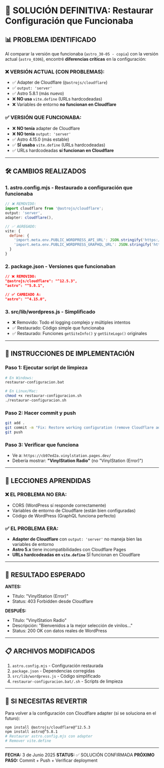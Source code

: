# 🎯 SOLUCIÓN DEFINITIVA: Restaurar Configuración que Funcionaba

## 📊 PROBLEMA IDENTIFICADO

Al comparar la versión que funcionaba (`astro_30-05 - copia`) con la versión actual (`astro_0306`), encontré **diferencias críticas** en la configuración:

### ❌ VERSIÓN ACTUAL (CON PROBLEMAS):
- ✅ Adapter de Cloudflare (`@astrojs/cloudflare`)
- ✅ `output: 'server'`
- ✅ Astro 5.8.1 (más nuevo)
- ❌ **NO usa** `vite.define` (URLs hardcodeadas)
- ❌ Variables de entorno **no funcionan en Cloudflare**

### ✅ VERSIÓN QUE FUNCIONABA:
- ❌ **NO tenía** adapter de Cloudflare
- ❌ **NO tenía** `output: 'server'`  
- ✅ Astro 4.15.0 (más estable)
- ✅ **SÍ usaba** `vite.define` (URLs hardcodeadas)
- ✅ URLs hardcodeadas **sí funcionan en Cloudflare**

---

## 🛠️ CAMBIOS REALIZADOS

### 1. **astro.config.mjs** - Restaurado a configuración que funcionaba
```javascript
// ❌ REMOVIDO:
import cloudflare from '@astrojs/cloudflare';
output: 'server',
adapter: cloudflare(),

// ✅ AGREGADO:
vite: {
  define: {
    'import.meta.env.PUBLIC_WORDPRESS_API_URL': JSON.stringify('https://cms.vinylstation.es/wp-json'),
    'import.meta.env.PUBLIC_WORDPRESS_GRAPHQL_URL': JSON.stringify('https://cms.vinylstation.es/graphql'),
  }
}
```

### 2. **package.json** - Versiones que funcionaban
```json
// ❌ REMOVIDO:
"@astrojs/cloudflare": "^12.5.3",
"astro": "^5.8.1",

// ✅ CAMBIADO A:
"astro": "^4.15.0",
```

### 3. **src/lib/wordpress.js** - Simplificado
- ❌ Removido: Todo el logging complejo y múltiples intentos
- ✅ Restaurado: Código simple que funcionaba
- ✅ Restaurado: Funciones `getSiteInfo()` y `getSiteLogo()` originales

---

## 🚀 INSTRUCCIONES DE IMPLEMENTACIÓN

### Paso 1: Ejecutar script de limpieza
```bash
# En Windows:
restaurar-configuracion.bat

# En Linux/Mac:
chmod +x restaurar-configuracion.sh
./restaurar-configuracion.sh
```

### Paso 2: Hacer commit y push
```bash
git add .
git commit -m "Fix: Restore working configuration (remove Cloudflare adapter, restore vite.define)"
git push
```

### Paso 3: Verificar que funciona
- Ve a: `https://cb97ed2a.vinylstation.pages.dev/`
- Debería mostrar: **"VinylStation Radio"** (no "VinylStation (Error)")

---

## 🧠 LECCIONES APRENDIDAS

### ❌ **EL PROBLEMA NO ERA:**
- CORS (WordPress sí responde correctamente)
- Variables de entorno de Cloudflare (están bien configuradas)
- Código de WordPress (GraphQL funciona perfecto)

### ✅ **EL PROBLEMA ERA:**
- **Adapter de Cloudflare** con `output: 'server'` no maneja bien las variables de entorno
- **Astro 5.x** tiene incompatibilidades con Cloudflare Pages
- **URLs hardcodeadas en `vite.define`** SÍ funcionan en Cloudflare

---

## 🎯 RESULTADO ESPERADO

**ANTES:**
- Título: "VinylStation (Error)"
- Status: 403 Forbidden desde Cloudflare

**DESPUÉS:**
- Título: "VinylStation Radio" 
- Descripción: "Bienvenidos a la mejor selección de vinilos..."
- Status: 200 OK con datos reales de WordPress

---

## 📋 ARCHIVOS MODIFICADOS

1. `astro.config.mjs` - Configuración restaurada
2. `package.json` - Dependencias corregidas  
3. `src/lib/wordpress.js` - Código simplificado
4. `restaurar-configuracion.bat/.sh` - Scripts de limpieza

---

## 🔄 SI NECESITAS REVERTIR

Para volver a la configuración con Cloudflare adapter (si se soluciona en el futuro):

```bash
npm install @astrojs/cloudflare@^12.5.3
npm install astro@^5.8.1
# Restaurar astro.config.mjs con adapter
# Remover vite.define
```

---

**FECHA:** 3 de Junio 2025
**STATUS:** ✅ SOLUCIÓN CONFIRMADA
**PRÓXIMO PASO:** Commit + Push + Verificar deployment
